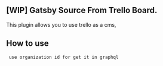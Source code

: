 ## [WIP] Gatsby Source From Trello Board.

This plugin allows you to use trello as a cms, 


## How to use 

     use organization id for get it in graphql 



